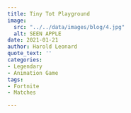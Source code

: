 ```yaml
---
title: Tiny Tot Playground
image:
  src: "../../data/images/blog/4.jpg"
  alt: SEEN APPLE
date: 2021-01-21
author: Harold Leonard
quote_text: ''
categories:
- Legendary
- Animation Game
tags:
- Fortnite
- Matches

---
```


